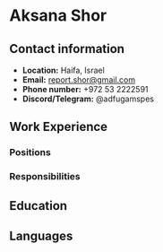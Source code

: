 # Aksana Shor

## Contact information
- **Location:** Haifa, Israel
- **Email:** report.shor@gmail.com
- **Phone number:** +972 53 2222591
- **Discord/Telegram:** @adfugamspes
 
 ## Work Experience 

 ### Positions

 ### Responsibilities

 ## Education

 ## Languages
